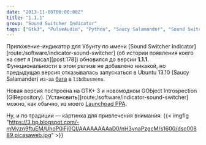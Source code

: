 ```yaml
---
date: "2013-11-08T00:00:00Z"
title: "1.1.1"
group: "Sound Switcher Indicator"
tags: ["Gtk3", "PulseAudio", "Python", "Saucy Salamander", "Sound Switcher Indicator", "Ubuntu", "Ubuntu 13.10", "Unity", "звук", "индикатор"]
---
```


Приложение-индикатор для Убунту по имени [Sound Switcher Indicator][route:/software/indicator-sound-switcher] (об истории появления коего на свет я [писал][post:178]) обновился до версии **1.1.1**. Функциональности в этом релизе не добавлено никакой, но предыдущая версия отказывалась запускаться в Ubuntu 13.10 (Saucy Salamander) из-за [бага](https://bugs.launchpad.net/glipper/+bug/1203888) в `libdbusmenu`.

<!--more-->

Новая версия построена на GTK+ 3 и новомодном GObject Introspection (GIRepository). [Установить][route:/software/indicator-sound-switcher] можно, как обычно, из моего [Launchpad PPA](https://launchpad.net/~yktooo/+archive/ppa/).

Ну, и по традиции — картинка для привлечения внимания:
{{< imgfig "https://3.bp.blogspot.com/-mMvzn9ftuEM/UhoP0iFj0QI/AAAAAAAAaD0/nH3vnaPzgcM/s1600/dsc00889.picasaweb.jpg" >}}
